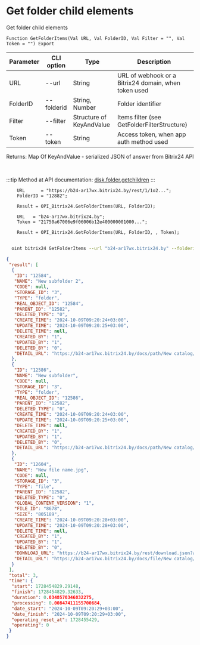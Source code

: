 ﻿---
sidebar_position: 7
---

# Get folder child elements
 Get folder child elements



`Function GetFolderItems(Val URL, Val FolderID, Val Filter = "", Val Token = "") Export`

  | Parameter | CLI option | Type | Description |
  |-|-|-|-|
  | URL | --url | String | URL of webhook or a Bitrix24 domain, when token used |
  | FolderID | --folderid | String, Number | Folder identifier |
  | Filter | --filter | Structure of KeyAndValue | Items filter (see GetFolderFilterStructure) |
  | Token | --token | String | Access token, when app auth method used |

  
  Returns:  Map Of KeyAndValue - serialized JSON of answer from Bitrix24 API

<br/>

:::tip
Method at API documentation: [disk.folder.getchildren](https://dev.1c-bitrix.ru/rest_help/disk/folder/disk_folder_getchildren.php)
:::
<br/>


```bsl title="Code example"
    URL      = "https://b24-ar17wx.bitrix24.by/rest/1/1o2...";
    FolderID = "12882";

    Result = OPI_Bitrix24.GetFolderItems(URL, FolderID);

    URL   = "b24-ar17wx.bitrix24.by";
    Token = "21750a67006e9f06006b12e400000001000...";

    Result = OPI_Bitrix24.GetFolderItems(URL, FolderID, , Token);
```



```sh title="CLI command example"
    
  oint bitrix24 GetFolderItems --url "b24-ar17wx.bitrix24.by" --folderid "5016" --filter %filter% --token "fe3fa966006e9f06006b12e400000001000..."

```

```json title="Result"
{
 "result": [
  {
   "ID": "12584",
   "NAME": "New subfolder 2",
   "CODE": null,
   "STORAGE_ID": "3",
   "TYPE": "folder",
   "REAL_OBJECT_ID": "12584",
   "PARENT_ID": "12582",
   "DELETED_TYPE": "0",
   "CREATE_TIME": "2024-10-09T09:20:24+03:00",
   "UPDATE_TIME": "2024-10-09T09:20:25+03:00",
   "DELETE_TIME": null,
   "CREATED_BY": "1",
   "UPDATED_BY": "1",
   "DELETED_BY": "0",
   "DETAIL_URL": "https://b24-ar17wx.bitrix24.by/docs/path/New catalog/New subfolder 2"
  },
  {
   "ID": "12586",
   "NAME": "New subfolder",
   "CODE": null,
   "STORAGE_ID": "3",
   "TYPE": "folder",
   "REAL_OBJECT_ID": "12586",
   "PARENT_ID": "12582",
   "DELETED_TYPE": "0",
   "CREATE_TIME": "2024-10-09T09:20:24+03:00",
   "UPDATE_TIME": "2024-10-09T09:20:25+03:00",
   "DELETE_TIME": null,
   "CREATED_BY": "1",
   "UPDATED_BY": "1",
   "DELETED_BY": "0",
   "DETAIL_URL": "https://b24-ar17wx.bitrix24.by/docs/path/New catalog/New subfolder"
  },
  {
   "ID": "12604",
   "NAME": "New file name.jpg",
   "CODE": null,
   "STORAGE_ID": "3",
   "TYPE": "file",
   "PARENT_ID": "12582",
   "DELETED_TYPE": "0",
   "GLOBAL_CONTENT_VERSION": "1",
   "FILE_ID": "8678",
   "SIZE": "805189",
   "CREATE_TIME": "2024-10-09T09:20:28+03:00",
   "UPDATE_TIME": "2024-10-09T09:20:28+03:00",
   "DELETE_TIME": null,
   "CREATED_BY": "1",
   "UPDATED_BY": "1",
   "DELETED_BY": "0",
   "DOWNLOAD_URL": "https://b24-ar17wx.bitrix24.by/rest/download.json?auth=6b2e0667006e9f06006b12e4000000010000072c4914d2a629a27f8e468fd6a8ba64ff&token=disk%7CaWQ9MTI2MDQmXz03bHFpaTl0bjV6aFk1SnFVY0szYU5RMVNSRHlWb2ZwcA%3D%3D%7CImRvd25sb2FkfGRpc2t8YVdROU1USTJNRFFtWHowM2JIRnBhVGwwYmpWNmFGazFTbkZWWTBzellVNVJNVk5TUkhsV2IyWndjQT09fDZiMmUwNjY3MDA2ZTlmMDYwMDZiMTJlNDAwMDAwMDAxMDAwMDA3MmM0OTE0ZDJhNjI5YTI3ZjhlNDY4ZmQ2YThiYTY0ZmYi.SL6HjOaIdsjTX1Tik1rou9x26mZ6E8LBmyKI4jcVsps%3D",
   "DETAIL_URL": "https://b24-ar17wx.bitrix24.by/docs/file/New catalog/New file name.jpg"
  }
 ],
 "total": 3,
 "time": {
  "start": 1728454829.29148,
  "finish": 1728454829.32633,
  "duration": 0.0348570346832275,
  "processing": 0.00847411155700684,
  "date_start": "2024-10-09T09:20:29+03:00",
  "date_finish": "2024-10-09T09:20:29+03:00",
  "operating_reset_at": 1728455429,
  "operating": 0
 }
}
```
